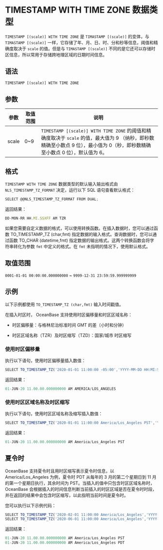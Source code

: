 TIMESTAMP WITH TIME ZONE 数据类型 
==================================================



`TIMESTAMP [(scale)] WITH TIME ZONE` 是 `TIMASTAMP [(scale)]` 的变体，与 `TIMASTAMP [(scale)]` 一样，它存储了年、月、日、时、分和秒等信息，阈值和精确度取决于 `scale` 的值。但是与 `TIMASTAMP [(scale)]` 不同的是它还可以存储时区信息，所以常用于存储跨地理区域的日期时间信息。

语法 
--------------

```javascript
TIMESTAMP [(scale)] WITH TIME ZONE
```



参数 
--------------



|  参数   | 取值范围 |                                                          说明                                                          |
|-------|------|----------------------------------------------------------------------------------------------------------------------|
| scale | 0\~9 | `TIMESTAMP [(scale)] WITH TIME ZONE` 的阈值和精确度取决于 `scale` 的值，最大值为 9 （纳秒，即秒数精确至小数点 9 位），最小值为 0（秒，即秒数精确至小数点 0 位），默认值为 6。 |



格式 
--------------

`TIMESTAMP WITH TIME ZONE` 数据类型的默认输入输出格式由 `NLS_TIMESTAMP_TZ_FORMAT` 决定，运行以下 SQL 语句查看默认格式：

```javascript
SELECT @@NLS_TIMESTAMP_TZ_FORMAT FROM DUAL;
```



返回结果：

```javascript
DD-MON-RR HH.MI.SSXFF AM TZR
```



如果您需要自定义数据的格式，可以使用转换函数。在插入数据时，您可以通过函数 TO_TIMESTAMP_TZ (char,fmt) 指定数据的输入格式。查询数据时，您可以通过函数 TO_CHAR (datetime,fmt) 指定数据的输出格式。这两个转换函数会将字符串转化为参数 `fmt` 中定义的格式。在 `fmt` 未指明的情况下，使用默认格式。

取值范围 
----------------

`0001-01-01 00:00:00.000000000` \~ `9999-12-31 23:59:59.999999999`

示例 
--------------

以下示例都使用 `TO_TIMESTAMP_TZ (char,fmt)` 输入时间戳值。

在插入时区时， OceanBase 支持使用时区偏移量和时区区域名称：

* 时区偏移量：与格林尼治标准时间 GMT 的差（小时和分钟）

  

* 时区区域名称（TZR）及时区缩写（TZD）：国家/城市 时区缩写

  




### 使用时区偏移量 

执行以下语句，使用时区偏移量插入数值：

```javascript
SELECT TO_TIMESTAMP_TZ('2020-01-01 11:00:00 -05:00','YYYY-MM-DD HH:MI:SS TZH:TZM') FROM DUAL;
```



返回结果：

```javascript
01-JUN-20 11.00.00.000000000 AM AMERICA/LOS_ANGELES
```



### 使用时区区域名称及时区缩写 

执行以下语句，使用时区区域名称及缩写插入数值：

```javascript
SELECT TO_TIMESTAMP_TZ('2020-01-01 11:00:00 America/Los_Angeles PST','YYYY-MM-DD HH:MI:SS TZR TZD') FROM DUAL;
```



返回结果：

```javascript
01-JUN-20 11.00.00.000000000 AM America/Los_Angeles PST
```



夏令时 
---------------

OceanBase 支持夏令时且用时区缩写表示夏令时信息，以 America/Los_Angeles 为例，夏令时 PDT 从每年的 3 月的第二个星期日到 11 月的第一个星期日执行，其余时间为 PST。当插入的值中只包含时区区域名称时，OceanBase 会根据插入的时间信息判断当前插入的时区区域是否在夏令时时段，并在返回的结果中会包含时区缩写，以此指明当前时间是夏令时。

您可以执行以下示例代码：

```javascript
SELECT TO_TIMESTAMP_TZ('2020-02-01 11:00:00 America/Los_Angeles','YYYY-MM-DD HH:MI:SS TZR') FROM DUAL;
SELECT TO_TIMESTAMP_TZ('2020-06-01 11:00:00 America/Los_Angeles','YYYY-MM-DD HH:MI:SS TZR') FROM DUAL;
```



返回结果：

```javascript
01-JUN-20 11.00.00.000000000 AM America/Los_Angeles PST
01-JUN-20 11.00.00.000000000 AM America/Los_Angeles PDT
```


